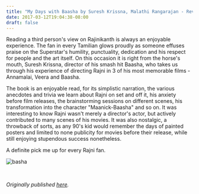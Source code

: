 ```yaml
---
title: "My Days with Baasha by Suresh Krissna, Malathi Rangarajan - Review by Abhishek Desikan"
date: 2017-03-12T19:04:38-08:00
draft: false
---
```


Reading a third person's view on Rajinikanth is always an enjoyable experience. The fan in every Tamilian glows proudly as someone effuses praise on the Superstar's humility, punctuality, dedication and his respect for people and the art itself. On this occasion it is right from the horse's mouth, Suresh Krissna, director of his smash hit Baasha, who takes us through his experience of directing Rajni in 3 of his most memorable films - Annamalai, Veera and Baasha.

The book is an enjoyable read, for its simplistic narration, the various anecdotes and trivia we learn about Rajni on set and off it, his anxiety before film releases, the brainstorming sessions on different scenes, his transformation into the character "Maanick-Baasha" and so on. It was interesting to know Rajni wasn't merely a director's actor, but actively contributed to many scenes of his movies. It was also nostalgic, a throwback of sorts, as any 90's kid would remember the days of painted posters and limited to none publicity for movies before their release, while still enjoying stupendous success nonetheless.

A definite pick me up for every Rajni fan.


![basha](/basha.jpg)

&nbsp;&nbsp;

*Originally published [here](https://www.goodreads.com/review/show/1939465191).*